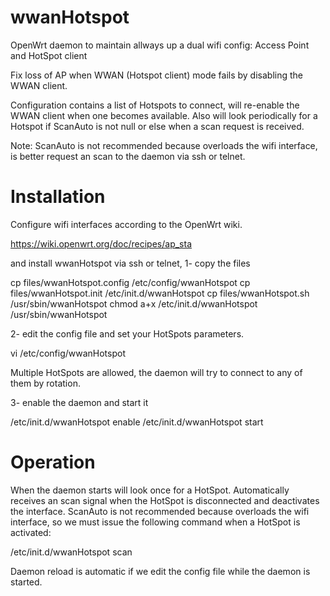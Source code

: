 # wwanHotspot
OpenWrt daemon to maintain allways up a dual wifi config: Access Point and HotSpot client

Fix loss of AP when WWAN (Hotspot client) mode fails by disabling the WWAN client.

Configuration contains a list of Hotspots to connect, will re-enable the WWAN client when one becomes available. Also will look periodically for a Hotspot if ScanAuto is not null or else when a scan request is received.

Note: ScanAuto is not recommended because overloads the wifi interface, is better request an scan to the daemon via ssh or telnet.

# Installation
Configure wifi interfaces according to the OpenWrt wiki.

https://wiki.openwrt.org/doc/recipes/ap_sta

and install wwanHotspot via ssh or telnet,
1- copy the files

cp files/wwanHotspot.config /etc/config/wwanHotspot
cp files/wwanHotspot.init /etc/init.d/wwanHotspot
cp files/wwanHotspot.sh /usr/sbin/wwanHotspot
chmod a+x /etc/init.d/wwanHotspot /usr/sbin/wwanHotspot

2- edit the config file and set your HotSpots parameters.

vi /etc/config/wwanHotspot

Multiple HotSpots are allowed, the daemon will try to connect to any of them by rotation.

3- enable the daemon and start it

/etc/init.d/wwanHotspot enable
/etc/init.d/wwanHotspot start

# Operation

When the daemon starts will look once for a HotSpot.
Automatically receives an scan signal when the HotSpot is disconnected and deactivates the interface.
ScanAuto is not recommended because overloads the wifi interface, so we must issue the following command when a HotSpot is activated:

/etc/init.d/wwanHotspot scan

Daemon reload is automatic if we edit the config file while the daemon is started.
